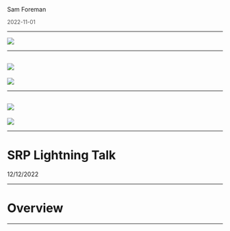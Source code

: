 <!-- .slide template="[[template]]" -->


<grid drag="100 10" drop="0 70" align="bottom-left" >

<a href="https://www.samforeman.me">
<i class="fas fa-home " ></i>
</a>
Sam Foreman
<!-- .element style="color:#505050;" -->

<span style="font-size:0.9em; color:#505050; padding:0px; margin:0px; text-align:center!important;">2022-11-01</span>
</grid>

---

![](screenshot-2022-12-13-151027.png)

---
![](screenshot-2022-12-13-151152.png)
---

![](screenshot-2022-12-13-151214.png)

---
![](screenshot-2022-12-13-151252.png)
---

![](screenshot-2022-12-13-151329.png)

<!-- <iframe class="ambient-video ambient-video-initialized" data-ambient-video-provider="youtube" data-ambient-video-id="OvnASCG2IN8" frameborder="0" allowfullscreen="1" allow="accelerometer; autoplay; clipboard-write; encrypted-media; gyroscope; picture-in-picture" title="WEB AMBIENT AURORA Hero Story Video V6" width="100%" height="100%" src="https://www.youtube.com/embed/OvnASCG2IN8?autoplay=1&amp;controls=0&amp;showinfo=0&amp;modestbranding=1&amp;loop=1&amp;fs=0&amp;cc_load_policy=0&amp;iv_load_policy=3&amp;autohide=0&amp;volume=0&amp;playlist=OvnASCG2IN8&amp;rel=0&amp;enablejsapi=1&amp;origin=https%3A%2F%2Fwww.anl.gov&amp;widgetid=1" sandbox="allow-same-origin allow-scripts allow-forms allow-popups allow-popups-to-escape-sandbox" id="widget2"></iframe> -->
                                                                                     


---

# SRP Lightning Talk


12/12/2022

---

<!-- .slide template="[[template]]" -->

# Overview

---